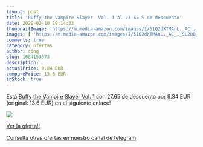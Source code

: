 ```yaml
---
layout: post
title: 'Buffy the Vampire Slayer  Vol. 1 al 27.65 % de descuento'
date: 2020-02-10 19:14:32
thumbnailImage: 'https://m.media-amazon.com/images/I/51Q2dXTMAnL._AC_._SL200_.jpg'
images: [ 'https://m.media-amazon.com/images/I/51Q2dXTMAnL._AC_._SL200_.jpg' ]
comments: true
category: ofertas
author: ring
slug: 1684153573
description:
actualPrice: 9.84 EUR
comparePrice: 13.6 EUR
inStock: true
---
```


Está [Buffy the Vampire Slayer  Vol. 1](https://www.amazon.es/dp/1684153573/?tag=redken-21) con 27.65 de descuento por 9.84 EUR (original: 13.6 EUR) en el siguiente enlace!

[![](https://m.media-amazon.com/images/I/51Q2dXTMAnL._AC_._SL200_.jpg)](https://www.amazon.es/dp/1684153573/?tag=redken-21)

[Ver la oferta!!](https://www.amazon.es/dp/1684153573/?tag=redken-21)

[Consulta otras ofertas en nuestro canal de telegram](https://t.me/s/ofertas25)
